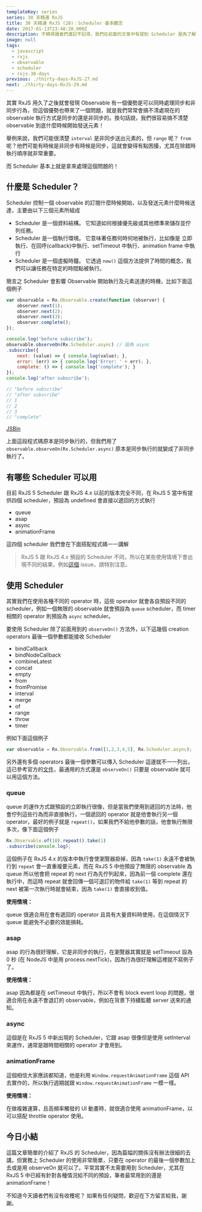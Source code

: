 ```yaml
---
templateKey: series
series: 30 天精通 RxJS
title: 30 天精通 RxJS (28)：Scheduler 基本觀念
date: 2017-01-13T23:48:28.000Z
description: 不曉得讀者們還記不記得，我們在前面的文章中有提到 Scheduler 是為了解決 RxJS 衍生的最後一個問題，而我們現在就在揭曉這個謎底。
image: null
tags:
  - javascript
  - rxjs
  - observable
  - scheduler
  - rxjs-30-days
previous: ./thirty-days-RxJS-27.md
next: ./thirty-days-RxJS-29.md
--- 
```


其實 RxJS 用久了之後就會發現 Observable 有一個優勢是可以同時處理同步和非同步行為，但這個優勢也帶來了一個問題，就是我們常常會搞不清處現在的 observable 執行方式是同步的還是非同步的。換句話說，我們很容易搞不清楚 observable 到底什麼時候開始發送元素！

舉例來說，我們可能很清楚 `interval` 是非同步送出元素的，但 `range` 呢？ `from` 呢？他們可能有時候是非同步有時候是同步，這就會變得有點困擾，尤其在除錯時執行順序就非常重要。

而 Scheduler 基本上就是拿來處理這個問題的！

## 什麼是 Scheduler？

Scheduler 控制一個 observable 的訂閱什麼時候開始，以及發送元素什麼時候送達，主要由以下三個元素所組成

- Scheduler 是一個資料結構。 它知道如何根據優先級或其他標準來儲存並佇列任務。
- Scheduler 是一個執行環境。 它意味著任務何時何地被執行，比如像是 立即執行、在回呼(callback)中執行、setTimeout 中執行、animation frame 中執行
- Scheduler 是一個虛擬時鐘。 它透過 `now()` 這個方法提供了時間的概念，我們可以讓任務在特定的時間點被執行。

簡言之 Scheduler 會影響 Observable 開始執行及元素送達的時機，比如下面這個例子

```javascript
var observable = Rx.Observable.create(function (observer) {
    observer.next(1);
    observer.next(2);
    observer.next(3);
    observer.complete();
});

console.log('before subscribe');
observable.observeOn(Rx.Scheduler.async) // 設為 async
.subscribe({
    next: (value) => { console.log(value); },
    error: (err) => { console.log('Error: ' + err); },
    complete: () => { console.log('complete'); }
});
console.log('after subscribe');

// "before subscribe"
// "after subscribe"
// 1
// 2
// 3
// "complete"
```
[JSBin](https://jsbin.com/sunekab/2/edit?js,console)

上面這段程式碼原本是同步執行的，但我們用了 `observable.observeOn(Rx.Scheduler.async)` 原本是同步執行的就變成了非同步執行了。

## 有哪些 Scheduler 可以用

目前 RxJS 5 Scheduler 跟 RxJS 4.x 以前的版本完全不同，在 RxJS 5 當中有提供四個 scheduler，預設為 undefined 會直接以遞回的方式執行

- queue
- asap
- async
- animationFrame

這四個 scheduler 我們會在下面搭配程式碼一一講解

> RxJS 5 跟 RxJS 4.x 預設的 Scheduler 不同，所以在某些使用情境下會出現不同的結果，例如[這個](https://github.com/ReactiveX/rxjs/issues/1994) issue，請特別注意。

## 使用 Scheduler

其實我們在使用各種不同的 operator 時，這些 operator 就會各自預設不同的 scheduler，例如一個無限的 observable 就會預設為 `queue` scheduler，而 timer 相關的 operator 則預設為 `async` scheduler。

要使用 Scheduler 除了前面用到的 `observeOn()` 方法外，以下這幾個 creation operators 最後一個參數都能接收 Scheduler

- bindCallback
- bindNodeCallback
- combineLatest
- concat
- empty
- from
- fromPromise
- interval
- merge
- of
- range
- throw
- timer

例如下面這個例子

```javascript
var observable = Rx.Observable.from([1,2,3,4,5], Rx.Scheduler.async);
```

另外還有多個 operators 最後一個參數可以傳入 Scheduler 這邊就不一一列出，這已參考官方的[文件](http://reactivex.io/rxjs/class/es6/Observable.js~Observable.html)，最通用的方式還是 `observeOn()` 只要是 observable 就可以用這個方法。

### queue

queue 的運作方式跟預設的立即執行很像，但是當我們使用到遞回的方法時，他會佇列這些行為而非直接執行，一個遞回的 operator 就是他會執行另一個 operator，最好的例子就是 `repeat()`，如果我們不給他參數的話，他會執行無限多次，像下面這個例子

```javascript
Rx.Observable.of(10).repeat().take(1)
.subscribe(console.log);
```

這個例子在 RxJS 4.x 的版本中執行會使瀏覽器掛掉，因為 `take(1)` 永遠不會被執行到 `repeat` 會一直重複要元素，而在 RxJS 5 中他預設了無限的 observable 為 queue 所以他會把 repeat 的 next 行為先佇列起來，因為前一個 complete 還在執行中，而這時 repeat 就會回傳一個可退訂的物件給 `take(1)` 等到 repeat 的 next 被第一次執行時就會結束，因為 `take(1)` 會直接收到值。

**使用情境：**

queue 很適合用在會有遞回的 operator 且具有大量資料時使用，在這個情況下 queue 能避免不必要的效能損耗。

### asap

asap 的行為很好理解，它是非同步的執行，在瀏覽器其實就是 setTimeout 設為 0 秒 (在 NodeJS 中是用 process.nextTick)，因為行為很好理解這裡就不寫例子了。

**使用情境：**

asap 因為都是在 setTimeout 中執行，所以不會有 block event loop 的問題，很適合用在永遠不會退訂的 observable，例如在背景下持續監聽 server 送來的通知。

### async

這個是在 RxJS 5 中新出現的 Scheduler，它跟 asap 很像但是使用 setInterval 來運作，通常是跟時間相關的 operator 才會用到。

### animationFrame

這個相信大家應該都知道，他是利用 `Window.requestAnimationFrame` 這個 API 去實作的，所以執行週期就跟 `Window.requestAnimationFrame` 一模一樣。

**使用情境：**

在做複雜運算，且高頻率觸發的 UI 動畫時，就很適合使用 animationFrame，以可以搭配 throttle operator 使用。

## 今日小結

這篇文章簡單的介紹了 RxJS 的 Scheduler，因為篇幅的關係沒有辦法很細的去講，但實務上 Scheduler 的使用非常簡單，只要在 operator 的最後一個參數加上去或是用 observeOn 就可以了。平常其實不太需要用到 Scheduler，尤其在 RxJS 5 中已經有針對各種情況給不同的預設，筆者最常用到的還是 animationFrame！

不知道今天讀者們有沒有收穫呢？ 如果有任何疑問，歡迎在下方留言給我，謝謝。
